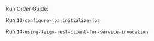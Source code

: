 Run Order Guide:

Run `10-configure-jpa-initialize-jpa`

Run `14-using-feign-rest-client-for-service-invocation`